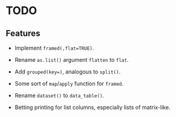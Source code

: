 TODO
====

Features
--------
 
 * Implement `framed(,flat=TRUE)`.

 * Rename `as.list()` argument `flatten` to `flat`.

 * Add `grouped(key=)`, analogous to `split()`.

 * Some sort of `map`/`apply` function for `framed`.

 * Rename `dataset()` to `data_table()`.

 * Betting printing for list columns, especially lists of matrix-like.
